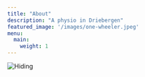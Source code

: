 ```yaml
---
title: "About"
description: "A physio in Driebergen"
featured_image: '/images/one-wheeler.jpeg'
menu:
  main:
    weight: 1
---
```


![Hiding](/images/hiding.jpeg)
